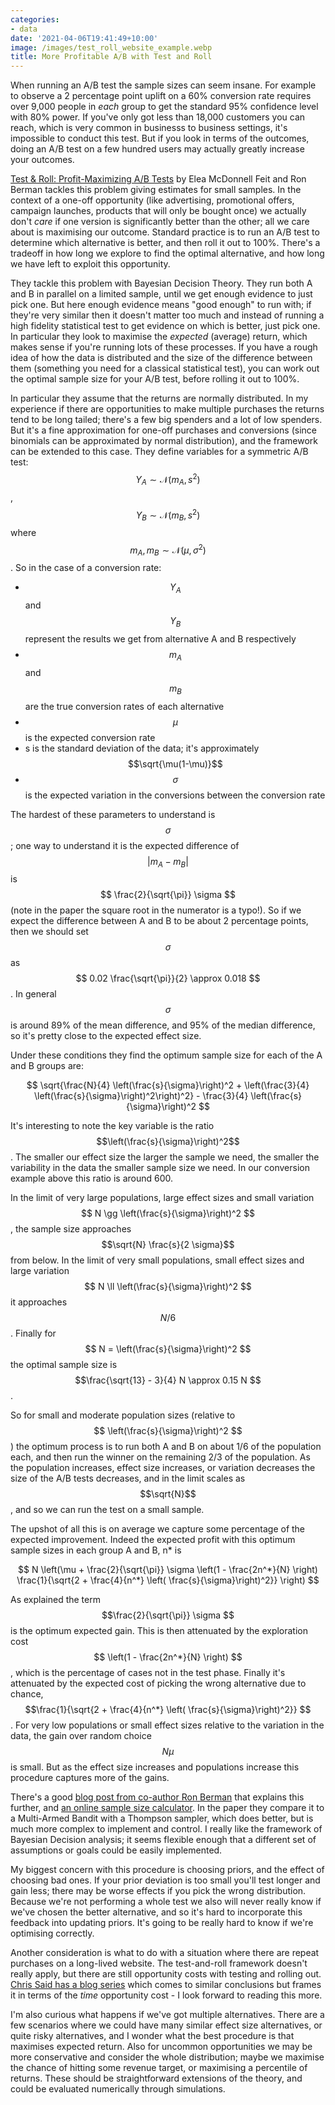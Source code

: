 ```yaml
---
categories:
- data
date: '2021-04-06T19:41:49+10:00'
image: /images/test_roll_website_example.webp
title: More Profitable A/B with Test and Roll
---
```


When running an A/B test the sample sizes can seem insane.
For example to observe a 2 percentage point uplift on a 60% conversion rate requires over 9,000 people in *each* group to get the standard 95% confidence level with 80% power.
If you've only got less than 18,000 customers you can reach, which is very common in businesss to business settings, it's impossible to conduct this test.
But if you look in terms of the outcomes, doing an A/B test on a few hundred users may actually greatly increase your outcomes.

[Test & Roll: Profit-Maximizing A/B Tests](https://papers.ssrn.com/sol3/papers.cfm?abstract_id=3274875) by Elea McDonnell Feit and Ron Berman tackles this problem giving estimates for small samples.
In the context of a one-off opportunity (like advertising, promotional offers, campaign launches, products that will only be bought once) we actually don't *care* if one version is significantly better than the other; all we care about is maximising our outcome.
Standard practice is to run an A/B test to determine which alternative is better, and then roll it out to 100%.
There's a tradeoff in how long we explore to find the optimal alternative, and how long we have left to exploit this opportunity.

They tackle this problem with Bayesian Decision Theory.
They run both A and B in parallel on a limited sample, until we get enough evidence to just pick one.
But here enough evidence means "good enough" to run with; if they're very similar then it doesn't matter too much and instead of running a high fidelity statistical test to get evidence on which is better, just pick one.
In particular they look to maximise the *expected* (average) return, which makes sense if you're running lots of these processes.
If you have a rough idea of how the data is distributed and the size of the difference between them (something you need for a classical statistical test), you can work out the optimal sample size for your A/B test, before rolling it out to 100%.

In particular they assume that the returns are normally distributed.
In my experience if there are opportunities to make multiple purchases the returns tend to be long tailed; there's a few big spenders and a lot of low spenders.
But it's a fine approximation for one-off purchases and conversions (since binomials can be approximated by normal distribution), and the framework can be extended to this case.
They define variables for a symmetric A/B test: $$Y_{A} \sim \mathcal{N}(m_A, s^2)$$, $$Y_{B} \sim \mathcal{N}(m_B, s^2)$$ where $$ m_{A}, m_{B} \sim \mathcal{N}(\mu, \sigma^2)$$.
So in the case of a conversion rate:

* $$Y_A$$ and $$Y_B$$ represent the results we get from alternative A and B respectively
* $$m_A$$ and $$m_B$$ are the true conversion rates of each alternative
* $$\mu$$ is the expected conversion rate
* s is the standard deviation of the data; it's approximately $$\sqrt{\mu(1-\mu)}$$
* $$\sigma$$ is the expected variation in the conversions between the conversion rate

The hardest of these parameters to understand is $$\sigma$$; one way to understand it is the expected difference of $$\vert m_A - m_B \vert $$ is $$ \frac{2}{\sqrt{\pi}} \sigma $$ (note in the paper the square root in the numerator is a typo!).
So if we expect the difference between A and B to be about 2 percentage points, then we should set $$ \sigma $$ as $$ 0.02 \frac{\sqrt{\pi}}{2} \approx 0.018 $$.
In general $$\sigma$$ is around 89% of the mean difference, and 95% of the median difference, so it's pretty close to the expected effect size.

Under these conditions they find the optimum sample size for each of the A and B groups are:

$$ \sqrt{\frac{N}{4} \left(\frac{s}{\sigma}\right)^2 + \left(\frac{3}{4} \left(\frac{s}{\sigma}\right)^2\right)^2} - \frac{3}{4} \left(\frac{s}{\sigma}\right)^2 $$

It's interesting to note the key variable is the ratio $$\left(\frac{s}{\sigma}\right)^2$$.
The smaller our effect size the larger the sample we need, the smaller the variability in the data the smaller sample size we need.
In our conversion example above this ratio is around 600.

In the limit of very large populations, large effect sizes and small variation $$ N \gg \left(\frac{s}{\sigma}\right)^2 $$, the sample size approaches $$\sqrt{N} \frac{s}{2 \sigma}$$ from below.
In the limit of very small populations, small effect sizes and large variation $$ N \ll \left(\frac{s}{\sigma}\right)^2 $$ it approaches $$ N/6 $$.
Finally for $$ N = \left(\frac{s}{\sigma}\right)^2 $$ the optimal sample size is $$\frac{\sqrt{13} - 3}{4} N \approx 0.15 N $$.

So for small and moderate population sizes (relative to $$  \left(\frac{s}{\sigma}\right)^2 $$ ) the optimum process is to run both A and B on about 1/6 of the population each, and then run the winner on the remaining 2/3 of the population.
As the population increases, effect size increases, or variation decreases the size of the A/B tests decreases, and in the limit scales as $$\sqrt{N}$$, and so we can run the test on a small sample.

The upshot of all this is on average we capture some percentage of the expected improvement.
Indeed the expected profit with this optimum sample sizes in each group A and B, n* is

$$ N \left(\mu + \frac{2}{\sqrt{\pi}} \sigma \left(1 - \frac{2n^*}{N} \right) \frac{1}{\sqrt{2 + \frac{4}{n^*} \left( \frac{s}{\sigma}\right)^2}}  \right) $$

As explained the term $$\frac{2}{\sqrt{\pi}} \sigma $$ is the optimum expected gain.
This is then attenuated by the exploration cost $$ \left(1 - \frac{2n^*}{N} \right) $$, which is the percentage of cases not in the test phase.
Finally it's attenuated by the expected cost of picking the wrong alternative due to chance, $$\frac{1}{\sqrt{2 + \frac{4}{n^*} \left( \frac{s}{\sigma}\right)^2}} $$.
For very low populations or small effect sizes relative to the variation in the data, the gain over random choice $$ N \mu $$ is small.
But as the effect size increases and populations increase this procedure captures more of the gains.

There's a good [blog post from co-author Ron Berman](https://www.ron-berman.com/2020/01/26/test-and-roll/) that explains this further, and [an online sample size calculator](https://testandroll.com).
In the paper they compare it to a Multi-Armed Bandit with a Thompson sampler, which does better, but is much more complex to implement and control.
I really like the framework of Bayesian Decision analysis; it seems flexible enough that a different set of assumptions or goals could be easily implemented.

My biggest concern with this procedure is choosing priors, and the effect of choosing bad ones.
If your prior deviation is too small you'll test longer and gain less; there may be worse effects if you pick the wrong distribution.
Because we're not performing a whole test we also will never really know if we've chosen the better alternative, and so it's hard to incorporate this feedback into updating priors.
It's going to be really hard to know if we're optimising correctly.

Another consideration is what to do with a situation where there are repeat purchases on a long-lived website.
The test-and-roll framework doesn't really apply, but there are still opportunity costs with testing and rolling out.
[Chris Said has a blog series](https://chris-said.io/2020/01/10/optimizing-sample-sizes-in-ab-testing-part-I/) which comes to similar conclusions but frames it in terms of the *time* opportunity cost - I look forward to reading this more.

I'm also curious what happens if we've got multiple alternatives.
There are a few scenarios where we could have many similar effect size alternatives, or quite risky alternatives, and I wonder what the best procedure is that maximises expected return.
Also for uncommon opportunities we may be more conservative and consider the whole distribution; maybe we maximise the chance of hitting some revenue target, or maximising a percentile of returns.
These should be straightforward extensions of the theory, and could be evaluated numerically through simulations.